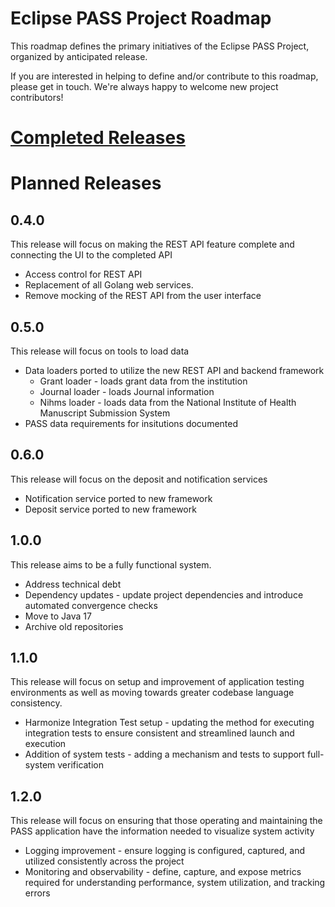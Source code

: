 # Eclipse PASS Project Roadmap

This roadmap defines the primary initiatives of the Eclipse PASS Project, organized by anticipated release.

If you are interested in helping to define and/or contribute to this roadmap, please get in touch. We're always happy to welcome new project contributors!

# [Completed Releases](release-notes.md)

# Planned Releases

## 0.4.0
This release will focus on making the REST API feature complete and connecting the UI to the completed API
* Access control for REST API
* Replacement of all Golang web services.
* Remove mocking of the REST API from the user interface

## 0.5.0
This release will focus on tools to load data
* Data loaders ported to utilize the new REST API and backend framework
  * Grant loader - loads grant data from the institution
  * Journal loader - loads Journal information
  * Nihms loader - loads data from the National Institute of Health Manuscript Submission System
* PASS data requirements for insitutions documented

## 0.6.0
This release will focus on the deposit and notification services
* Notification service ported to new framework
* Deposit service ported to new framework

## 1.0.0
This release aims to be a fully functional system.
* Address technical debt
* Dependency updates - update project dependencies and introduce automated convergence checks
* Move to Java 17
* Archive old repositories

## 1.1.0
This release will focus on setup and improvement of application testing environments as well as moving towards greater codebase language consistency.
* Harmonize Integration Test setup - updating the method for executing integration tests to ensure consistent and streamlined launch and execution
* Addition of system tests - adding a mechanism and tests to support full-system verification

## 1.2.0
This release will focus on ensuring that those operating and maintaining the PASS application have the information needed to visualize system activity
* Logging improvement - ensure logging is configured, captured, and utilized consistently across the project
* Monitoring and observability - define, capture, and expose metrics required for understanding performance, system utilization, and tracking errors
